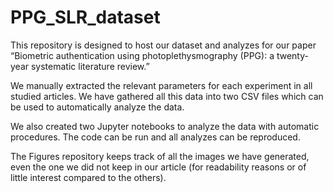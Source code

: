 # PPG_SLR_dataset

This repository is designed to host our dataset and analyzes for our paper “Biometric authentication using photoplethysmography (PPG): a twenty-year systematic literature review.”

We manually extracted the relevant parameters for each experiment in all studied articles.
We have gathered all this data into two CSV files which can be used to automatically analyze the data.

We also created two Jupyter notebooks to analyze the data with automatic procedures. The code can be run and all analyzes can be reproduced.

The Figures repository keeps track of all the images we have generated, even the one we did not keep in our article (for readability reasons or of little interest compared to the others).